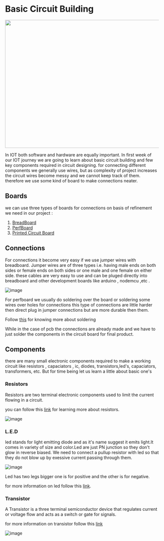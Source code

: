 # Basic Circuit Building

<img src="https://user-images.githubusercontent.com/60490438/133898629-9b6c9e54-fb6b-4602-afbe-191fe92a4c46.png" width="800" height="420" >
  
<p>In IOT both software and hardware are equally important. In first week of our IOT journey we are going to learn about basic circuit building and few key components required in circuit designing.  
for connecting different components we generally use wires, but as complexity of project increases the circuit wires become messy and we cannot keep track of them. therefore we use some kind of board to make connections neater.  </p>

## Boards
<p>we can use three types of boards for connections on basis of refinement we need in our project :</p>

1. [BreadBoard](https://github.com/Global-IOT/IOT/tree/main/WEEK_of_learning/Week-1/breadboard)
2. [PerfBoard](https://github.com/Global-IOT/IOT/tree/main/WEEK_of_learning/Week-1/Perf_Board)
3. [Printed Circuit Board](https://github.com/Global-IOT/IOT/tree/main/WEEK_of_learning/Week-1/PCB)


## Connections
<p> For connections it become very easy if we use jumper wires with breadboard. Jumper wires are of three types i.e. having male ends on both sides or female ends on both sides or one male and one female on either side. these cables are very easy to use and can be pluged directly into breadboard and other development boards like arduino , nodemcu ,etc .</p>

![image](https://user-images.githubusercontent.com/60490438/134399616-0634ee05-a4cf-46b3-8515-499ba7f0ab16.png)

<p> For perfboard we usually do soldering over the board or soldering some wires over holes for connections this type of connections are little harder then direct plug in jumper connections but are more durable then them.</p>  

Follow [this](https://github.com/IoT-Buzz/IoT/tree/main/WEEK_of_learning/Week-1/soldering) for knowing more about soldering

<p> While in the case of pcb the connections are already made and we have to just solder the components in the circuit board for final product.</p>


## Components 
<p> there are many small electronic components required to make a working circuit like resistors , capaciators , ic, diodes, transistors,led's, capaciators, transformers, etc. But for time being let us learn a little about basic one's</p>

### Resistors
Resistors are two terminal electronic components used to limit the current flowing in a circuit.

you can follow this [link](https://byjus.com/physics/resistor/) for learning more about resistors.

![image](https://user-images.githubusercontent.com/60490438/134399721-8c028972-b1a4-4b26-a23f-ac17195e6fa2.png)

### L.E.D
led stands for light emitting diode and as it's name suggest it emits light.It comes in variety of size and color.Led are just PN junction so they don't glow in reverse biased. We need to connect a pullup resistor with led so that they do not blow up by exessive current passing through them.  

![image](https://user-images.githubusercontent.com/60490438/134400298-cd507e72-3a88-4151-8754-2f8063c4be5f.png)

Led has two legs bigger one is for positive and the other is for negative.  

for more information on led follow this [link](https://startingelectronics.org/beginners/components/LED/).

### Transistor
A Transistor is a three terminal semiconductor device that regulates current or voltage flow and acts as a switch or gate for signals.

for more information on transistor follow this [link](https://www.tutorialspoint.com/basic_electronics/basic_electronics_transistors.htm)

![image](https://user-images.githubusercontent.com/60490438/134400137-d17595ca-9412-496d-9995-90672b1b6de1.png)

